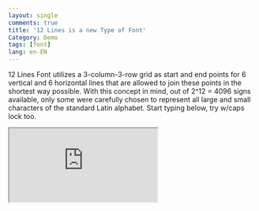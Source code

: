 ```yaml
---
layout: single
comments: true
title: '12 Lines is a new Type of Font'
Category: Demo
tags: [font]
lang: en-EN
---
```


12 Lines Font utilizes a 3-column-3-row grid as start and end points for 6 vertical and 6 horizontal lines that are allowed to join these points in the shortest way possible. With this concept in mind, out of 2^12 = 4096 signs available, only some were carefully chosen to represent all large and small characters of the standard Latin alphabet.
Start typing below,  try w/caps lock too.

<iframe src="https://raw.githubusercontent.com/herbowicz/12/master/index.html"></iframe>
